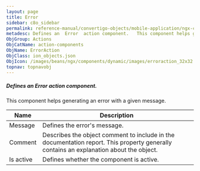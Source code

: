 ```yaml
---
layout: page
title: Error
sidebar: c8o_sidebar
permalink: reference-manual/convertigo-objects/mobile-application/ngx-components/action-components/error/
metadesc: Defines an  Error  action component.   This component helps generating an error with a given message.
ObjGroup: Actions
ObjCatName: action-components
ObjName: ErrorAction
ObjClass: ion_objects.json
ObjIcon: /images/beans/ngx/components/dynamic/images/erroraction_32x32.png
topnav: topnavobj
---
```

##### Defines an <i>Error</i> action component. <br/>

 This component helps generating an error with a given message.

Name | Description 
--- | ---
Message | Defines the error's message.
Comment | Describes the object comment to include in the documentation report.  This property generally contains an explanation about the object. 
Is active | Defines whether the component is active. 

